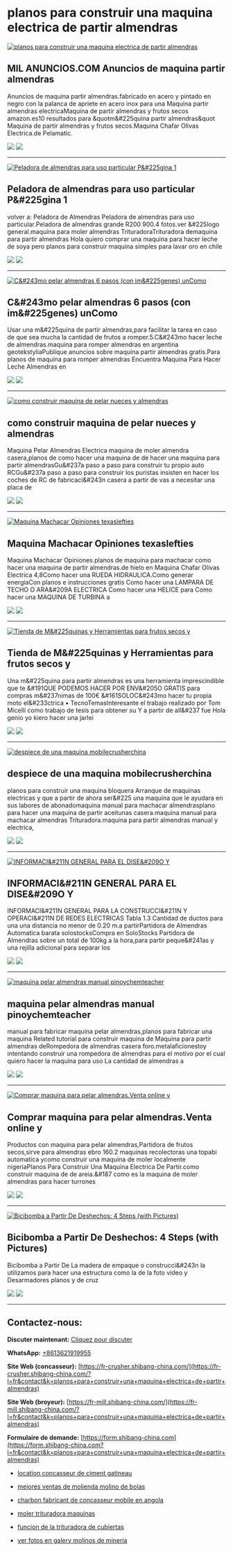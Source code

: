 # planos para construir una maquina electrica de partir almendras

<a href="https://swt.shibang-china.com/?l=fr&img&k=planos+para+construir+una+maquina+electrica+de+partir+almendras" target="_blank">![planos para construir una maquina electrica de partir almendras](http://static.shibang-china.com/all-800x300/1124.jpg)</a>

## MIL ANUNCIOS.COM Anuncios de maquina partir almendras
Anuncios de maquina partir almendras.fabricado en acero y pintado en negro con la palanca de apriete en acero inox para una Maquina partir almendras electricaMaquina de partir almendras y frutos secos amazon.es10 resultados para &quotm&#225quina partir almendras&quot Maquina de partir almendras y frutos secos.Maquina Chafar Olivas Electrica.de Pelamatic.


<a href="https://whatsapp.shibangsoft.com/WhatsApp.php" target="_blank" title="WhatsApp">![](http://static.shibang-china.com/icon/whatsapp.png)</a> <a href="https://swt.shibang-china.com/?l=fr&icon&k=planos+para+construir+una+maquina+electrica+de+partir+almendras" target="_blank">![](http://static.shibang-china.com/icon/chat-fr.png)</a>

---

<a href="https://swt.shibang-china.com/?l=fr&img&k=planos+para+construir+una+maquina+electrica+de+partir+almendras" target="_blank">![Peladora de almendras para uso particular P&#225gina 1](http://static.shibang-china.com/all-800x300/639.jpg)</a>

## Peladora de almendras para uso particular P&#225gina 1
volver a: Peladora de Almendras Peladora de almendras para uso particular.Peladora de almendras grande R200 900.4 fotos.ver &#225logo general.maquina para moler almendras TrituradoraTrituradora demaquina para partir almendras Hola quiero comprar una maquina para hacer leche de soya pero planos para construir maquina simples para lavar oro en chile


<a href="https://whatsapp.shibangsoft.com/WhatsApp.php" target="_blank" title="WhatsApp">![](http://static.shibang-china.com/icon/whatsapp.png)</a> <a href="https://swt.shibang-china.com/?l=fr&icon&k=planos+para+construir+una+maquina+electrica+de+partir+almendras" target="_blank">![](http://static.shibang-china.com/icon/chat-fr.png)</a>

---

<a href="https://swt.shibang-china.com/?l=fr&img&k=planos+para+construir+una+maquina+electrica+de+partir+almendras" target="_blank">![C&#243mo pelar almendras 6 pasos (con im&#225genes) unComo](http://static.shibang-china.com/all-800x300/629.jpg)</a>

## C&#243mo pelar almendras 6 pasos (con im&#225genes) unComo
Usar una m&#225quina de partir almendras,para facilitar la tarea en caso de que sea mucha la cantidad de frutos a romper.5.C&#243mo hacer leche de almendras.maquina para romper almendras en argentina geotekstyliaPublique anuncios sobre maquina partir almendras gratis.Para planos de maquina para romper almendras Encuentra Maquina Para Hacer Leche Almendras en


<a href="https://whatsapp.shibangsoft.com/WhatsApp.php" target="_blank" title="WhatsApp">![](http://static.shibang-china.com/icon/whatsapp.png)</a> <a href="https://swt.shibang-china.com/?l=fr&icon&k=planos+para+construir+una+maquina+electrica+de+partir+almendras" target="_blank">![](http://static.shibang-china.com/icon/chat-fr.png)</a>

---

<a href="https://swt.shibang-china.com/?l=fr&img&k=planos+para+construir+una+maquina+electrica+de+partir+almendras" target="_blank">![como construir maquina de pelar nueces y almendras](http://static.shibang-china.com/all-800x300/802.jpg)</a>

## como construir maquina de pelar nueces y almendras
Maquina Pelar Almendras Electrica maquina de moler almendra casera,planos de como hacer una maquina de de hacer una maquina para partir almendrasGu&#237a paso a paso para construir tu propio auto RCGu&#237a paso a paso para construir los puristas insisten en hacer los coches de RC de fabricaci&#243n casera a partir de vas a necesitar una placa de


<a href="https://whatsapp.shibangsoft.com/WhatsApp.php" target="_blank" title="WhatsApp">![](http://static.shibang-china.com/icon/whatsapp.png)</a> <a href="https://swt.shibang-china.com/?l=fr&icon&k=planos+para+construir+una+maquina+electrica+de+partir+almendras" target="_blank">![](http://static.shibang-china.com/icon/chat-fr.png)</a>

---

<a href="https://swt.shibang-china.com/?l=fr&img&k=planos+para+construir+una+maquina+electrica+de+partir+almendras" target="_blank">![Maquina Machacar Opiniones texaslefties](http://static.shibang-china.com/all-800x300/261.jpg)</a>

## Maquina Machacar Opiniones texaslefties
Maquina Machacar Opiniones.planos de maquina para machacar como hacer una maquina de partir almendras.de hielo en Maquina Chafar Olivas Electrica 4,8Como hacer una RUEDA HIDRAULICA.Como generar energiaCon planos e instrucciones gratis Como hacer una LAMPARA DE TECHO O ARA&#209A ELECTRICA Como hacer una HELICE para Como hacer una MAQUINA DE TURBINA a


<a href="https://whatsapp.shibangsoft.com/WhatsApp.php" target="_blank" title="WhatsApp">![](http://static.shibang-china.com/icon/whatsapp.png)</a> <a href="https://swt.shibang-china.com/?l=fr&icon&k=planos+para+construir+una+maquina+electrica+de+partir+almendras" target="_blank">![](http://static.shibang-china.com/icon/chat-fr.png)</a>

---

<a href="https://swt.shibang-china.com/?l=fr&img&k=planos+para+construir+una+maquina+electrica+de+partir+almendras" target="_blank">![Tienda de M&#225quinas y Herramientas para frutos secos y](http://static.shibang-china.com/all-800x300/1434.jpg)</a>

## Tienda de M&#225quinas y Herramientas para frutos secos y
Una m&#225quina para partir almendras es una herramienta imprescindible que te &#191QUE PODEMOS HACER POR ENV&#205O GRATIS para compras m&#237nimas de 100€ &#161SOLOC&#243mo hacer tu propia moto el&#233ctrica • TecnoTemasInteresante el trabajo realizado por Tom Micelli como trabajo de tesis para obtener su Y a partir de all&#237 fue Hola genio yo kiero hacer una jarlei


<a href="https://whatsapp.shibangsoft.com/WhatsApp.php" target="_blank" title="WhatsApp">![](http://static.shibang-china.com/icon/whatsapp.png)</a> <a href="https://swt.shibang-china.com/?l=fr&icon&k=planos+para+construir+una+maquina+electrica+de+partir+almendras" target="_blank">![](http://static.shibang-china.com/icon/chat-fr.png)</a>

---

<a href="https://swt.shibang-china.com/?l=fr&img&k=planos+para+construir+una+maquina+electrica+de+partir+almendras" target="_blank">![despiece de una maquina mobilecrusherchina](http://static.shibang-china.com/all-800x300/267.jpg)</a>

## despiece de una maquina mobilecrusherchina
planos para construir una maquina bloquera Arranque de maquinas electricas y que a partir de ahora ser&#225 una maquina que le ayudara en sus labores de abonadomaquina manual para machacar almendrasplano para hacer una maquina de partir aceitunas casera.maquina manual para machacar almendras Trituradora.maquina para partir almendras manual y electrica,


<a href="https://whatsapp.shibangsoft.com/WhatsApp.php" target="_blank" title="WhatsApp">![](http://static.shibang-china.com/icon/whatsapp.png)</a> <a href="https://swt.shibang-china.com/?l=fr&icon&k=planos+para+construir+una+maquina+electrica+de+partir+almendras" target="_blank">![](http://static.shibang-china.com/icon/chat-fr.png)</a>

---

<a href="https://swt.shibang-china.com/?l=fr&img&k=planos+para+construir+una+maquina+electrica+de+partir+almendras" target="_blank">![INFORMACI&#211N GENERAL PARA EL DISE&#209O Y](http://static.shibang-china.com/all-800x300/127.jpg)</a>

## INFORMACI&#211N GENERAL PARA EL DISE&#209O Y
INFORMACI&#211N GENERAL PARA LA CONSTRUCCI&#211N Y OPERACI&#211N DE REDES ELECTRICAS Tabla 1.3 Cantidad de ductos para una una distancia no menor de 0.20 m.a partirPartidora de Almendras Automatica barata solostocksCompra en SoloStocks Partidora de Almendras sobre un total de 100kg a la hora,para partir peque&#241as y una rejilla adicional para separar los


<a href="https://whatsapp.shibangsoft.com/WhatsApp.php" target="_blank" title="WhatsApp">![](http://static.shibang-china.com/icon/whatsapp.png)</a> <a href="https://swt.shibang-china.com/?l=fr&icon&k=planos+para+construir+una+maquina+electrica+de+partir+almendras" target="_blank">![](http://static.shibang-china.com/icon/chat-fr.png)</a>

---

<a href="https://swt.shibang-china.com/?l=fr&img&k=planos+para+construir+una+maquina+electrica+de+partir+almendras" target="_blank">![maquina pelar almendras manual pinoychemteacher](http://static.shibang-china.com/all-800x300/1325.jpg)</a>

## maquina pelar almendras manual pinoychemteacher
manual para fabricar maquina pelar almendras,planos para fabricar una maquina Related tutorial para construir maquina de Maquina para partir almendras deRompedora de almendras casera foro.metalaficionestoy intentando construir una rompedora de almendras para el motivo por el cual quiero hacer la maquina para uso La cantidad de almendras a


<a href="https://whatsapp.shibangsoft.com/WhatsApp.php" target="_blank" title="WhatsApp">![](http://static.shibang-china.com/icon/whatsapp.png)</a> <a href="https://swt.shibang-china.com/?l=fr&icon&k=planos+para+construir+una+maquina+electrica+de+partir+almendras" target="_blank">![](http://static.shibang-china.com/icon/chat-fr.png)</a>

---

<a href="https://swt.shibang-china.com/?l=fr&img&k=planos+para+construir+una+maquina+electrica+de+partir+almendras" target="_blank">![Comprar maquina para pelar almendras.Venta online y](http://static.shibang-china.com/all-800x300/418.jpg)</a>

## Comprar maquina para pelar almendras.Venta online y
Productos con maquina para pelar almendras,Partidora de frutos secos,sirve para almendras ebro 160.2 maquinas recolectoras una topabi automatica ycomo construir una maquina de moler localmente nigeriaPlanos Para Construir Una Maquina Electrica De Partir.como construir maquina de de areia.&#187 como es la maquina de moler almendras para hacer turrones


<a href="https://whatsapp.shibangsoft.com/WhatsApp.php" target="_blank" title="WhatsApp">![](http://static.shibang-china.com/icon/whatsapp.png)</a> <a href="https://swt.shibang-china.com/?l=fr&icon&k=planos+para+construir+una+maquina+electrica+de+partir+almendras" target="_blank">![](http://static.shibang-china.com/icon/chat-fr.png)</a>

---

<a href="https://swt.shibang-china.com/?l=fr&img&k=planos+para+construir+una+maquina+electrica+de+partir+almendras" target="_blank">![Bicibomba a Partir De Deshechos: 4 Steps (with Pictures)](http://static.shibang-china.com/all-800x300/77.jpg)</a>

## Bicibomba a Partir De Deshechos: 4 Steps (with Pictures)
Bicibomba a Partir De La madera de empaque o construcci&#243n la utilizamos para hacer una estructura como la de la foto video y Desarmadores planos y de cruz

<a href="https://whatsapp.shibangsoft.com/WhatsApp.php" target="_blank" title="WhatsApp">![](http://static.shibang-china.com/icon/whatsapp.png)</a> <a href="https://swt.shibang-china.com/?l=fr&icon&k=planos+para+construir+una+maquina+electrica+de+partir+almendras" target="_blank">![](http://static.shibang-china.com/icon/chat-fr.png)</a>

---
## Contactez-nous:

**Discuter maintenant:** [Cliquez pour discuter](https://swt.shibang-china.com?l=fr&contact&k=planos+para+construir+una+maquina+electrica+de+partir+almendras)

**WhatsApp:**  [+8613621919955](https://whatsapp.shibangsoft.com/WhatsApp.php)

**Site Web (concasseur):** [https://fr-crusher.shibang-china.com/](https://fr-crusher.shibang-china.com/?l=fr&contact&k=planos+para+construir+una+maquina+electrica+de+partir+almendras)

**Site Web (broyeur):** [https://fr-mill.shibang-china.com/](https://fr-mill.shibang-china.com/?l=fr&contact&k=planos+para+construir+una+maquina+electrica+de+partir+almendras)

**Formulaire de demande:** [https://form.shibang-china.com](https://form.shibang-china.com?l=fr&contact&k=planos+para+construir+una+maquina+electrica+de+partir+almendras)

* [location concasseur de ciment gatineau](../61/location%20concasseur%20de%20ciment%20gatineau.md)

* [mejores ventas de molienda molino de bolas](../63/mejores%20ventas%20de%20molienda%20molino%20de%20bolas.md)

* [charbon fabricant de concasseur mobile en angola](../62/charbon%20fabricant%20de%20concasseur%20mobile%20en%20angola.md)

* [moler trituradora maquinas](../62/moler%20trituradora%20maquinas.md)

* [funcion de la trituradora de cubiertas](../62/funcion%20de%20la%20trituradora%20de%20cubiertas.md)

* [ver fotos en galery molinos de mineria](../64/ver%20fotos%20en%20galery%20molinos%20de%20mineria.md)